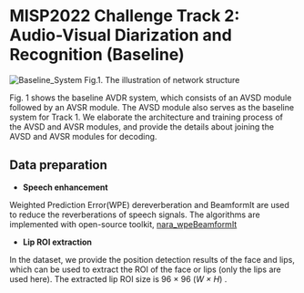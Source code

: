 # MISP2022 Challenge Track 2: Audio-Visual Diarization and Recognition (Baseline)
![Baseline_System](https://user-images.githubusercontent.com/88126124/201823221-47cad24f-a2a0-401a-a814-766ab927f88d.png)
Fig.1. The illustration of network structure

Fig. 1 shows the baseline AVDR system, which consists of an AVSD module followed by an AVSR module. The AVSD module also serves as the baseline system for Track 1. We elaborate the architecture and training process of the AVSD and AVSR modules, and provide the details about joining the AVSD and AVSR modules for decoding.

## Data preparation
- **Speech enhancement** 

Weighted Prediction Error(WPE) dereverberation and BeamformIt are used to reduce the reverberations of speech signals. The algorithms are implemented with open-source toolkit, [nara_wpe](https://github.com/fgnt/nara_wpe)[BeamformIt](https://github.com/xanguera/BeamformIt)
- **Lip ROI extraction**

In the dataset, we provide the position detection results of the face and lips, which can be used to extract the ROI of the face or lips (only the lips are used here). The extracted lip ROI size is 96 × 96 (*W × H*) .
